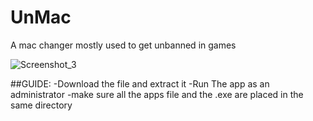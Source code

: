 # UnMac
A mac changer mostly used to get unbanned in games

![Screenshot_3](https://github.com/BeLikeThugi/UnMac/assets/80027188/4fd69423-f55d-4abe-8b4f-097486b4b3c8)

##GUIDE:
-Download the file and extract it
-Run The app as an administrator
-make sure all the apps file and the .exe are placed in the same directory
